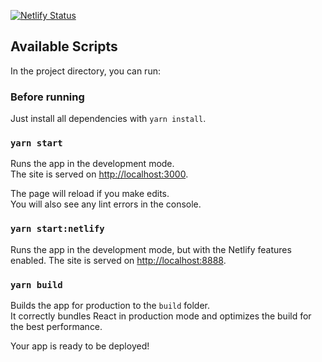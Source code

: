 [![Netlify Status](https://api.netlify.com/api/v1/badges/2c9f2f32-c413-4b16-95a4-92b8ac302928/deploy-status)](https://app.netlify.com/sites/wiating/deploys)

## Available Scripts

In the project directory, you can run:

### Before running

Just install all dependencies with `yarn install`.

### `yarn start`

Runs the app in the development mode.<br>
The site is served on [http://localhost:3000](http://localhost:3000).

The page will reload if you make edits.<br>
You will also see any lint errors in the console.

### `yarn start:netlify`

Runs the app in the development mode, but with the Netlify features enabled.
The site is served on [http://localhost:8888](http://localhost:8888).

### `yarn build`

Builds the app for production to the `build` folder.<br>
It correctly bundles React in production mode and optimizes the build for the best performance.

Your app is ready to be deployed!
